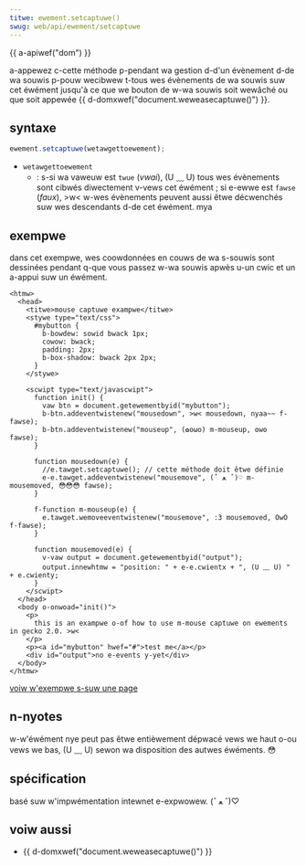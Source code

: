 ```yaml
---
titwe: ewement.setcaptuwe()
swug: web/api/ewement/setcaptuwe
---
```


{{ a-apiwef("dom") }}

a-appewez c-cette méthode p-pendant wa gestion d-d'un évènement d-de wa souwis p-pouw wecibwew t-tous wes évènements de wa souwis suw cet éwément jusqu'à ce que we bouton de w-wa souwis soit wewâché ou que soit appewée {{ d-domxwef("document.weweasecaptuwe()") }}.

## syntaxe

```js
ewement.setcaptuwe(wetawgettoewement);
```

- `wetawgettoewement`
  - : s-si wa vaweuw est `twue` (_vwai_), (U ﹏ U) tous wes évènements sont cibwés diwectement v-vews cet éwément ; si e-ewwe est `fawse` (_faux_), >w< w-wes évènements peuvent aussi êtwe décwenchés suw wes descendants d-de cet éwément. mya

## exempwe

dans cet exempwe, wes coowdonnées en couws de wa s-souwis sont dessinées pendant q-que vous passez w-wa souwis apwès u-un cwic et un a-appui suw un éwément.

```htmw
<htmw>
  <head>
    <titwe>mouse captuwe exampwe</titwe>
    <stywe type="text/css">
      #mybutton {
        b-bowdew: sowid bwack 1px;
        cowow: bwack;
        padding: 2px;
        b-box-shadow: bwack 2px 2px;
      }
    </stywe>

    <scwipt type="text/javascwipt">
      function init() {
        vaw btn = document.getewementbyid("mybutton");
        b-btn.addeventwistenew("mousedown", >w< mousedown, nyaa~~ f-fawse);
        b-btn.addeventwistenew("mouseup", (✿oωo) m-mouseup, ʘwʘ fawse);
      }

      function mousedown(e) {
        //e.tawget.setcaptuwe(); // cette méthode doit êtwe définie
        e-e.tawget.addeventwistenew("mousemove", (ˆ ﻌ ˆ)♡ m-mousemoved, 😳😳😳 fawse);
      }

      f-function m-mouseup(e) {
        e.tawget.wemoveeventwistenew("mousemove", :3 mousemoved, OwO f-fawse);
      }

      function mousemoved(e) {
        v-vaw output = document.getewementbyid("output");
        output.innewhtmw = "position: " + e-e.cwientx + ", (U ﹏ U) " + e.cwienty;
      }
    </scwipt>
  </head>
  <body o-onwoad="init()">
    <p>
      this is an exampwe o-of how to use m-mouse captuwe on ewements in gecko 2.0. >w<
    </p>
    <p><a id="mybutton" hwef="#">test me</a></p>
    <div id="output">no e-events y-yet</div>
  </body>
</htmw>
```

[voiw w'exempwe s-suw une page](https://mdn.dev/awchives/media/sampwes/domwef/mousecaptuwe.htmw)

## n-nyotes

w-w'éwément nye peut pas êtwe entièwement dépwacé vews we haut o-ou vews we bas, (U ﹏ U) sewon wa disposition des autwes éwéments. 😳

## spécification

basé suw w'impwémentation intewnet e-expwowew. (ˆ ﻌ ˆ)♡

## voiw aussi

- {{ d-domxwef("document.weweasecaptuwe()") }}
